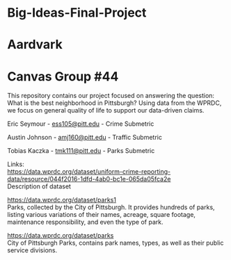 # Big-Ideas-Final-Project
# Aardvark
# Canvas Group #44

This repository contains our project focused on answering the question: What is the best neighborhood in Pittsburgh? Using data from the WPRDC, we focus on general quality of life to support our data-driven claims.

Eric Seymour - ess105@pitt.edu - Crime Submetric

Austin Johnson - amj160@pitt.edu - Traffic Submetric

Tobias Kaczka - tmk111@pitt.edu - Parks Submetric

Links:\
https://data.wprdc.org/dataset/uniform-crime-reporting-data/resource/044f2016-1dfd-4ab0-bc1e-065da05fca2e \
Description of dataset

https://data.wprdc.org/dataset/parks1 \
Parks, collected by the City of Pittsburgh. It provides hundreds of parks, listing various variations of their names, acreage, square footage, maintenance responsibility, and even the type of park.

https://data.wprdc.org/dataset/parks \
City of Pittsburgh Parks, contains park names, types, as well as their public service divisions.

